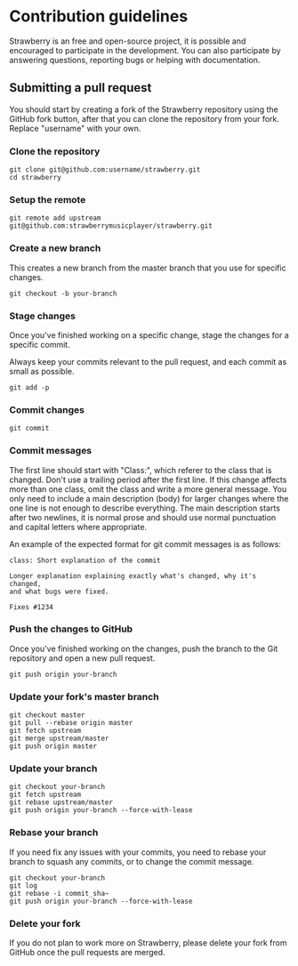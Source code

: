 # Contribution guidelines

Strawberry is an free and open-source project, it is possible and encouraged to participate in the development.
You can also participate by answering questions, reporting bugs or helping with documentation.


## Submitting a pull request

You should start by creating a fork of the Strawberry repository using the GitHub
fork button, after that you can clone the repository from your fork.
Replace "username" with your own.


### Clone the repository

    git clone git@github.com:username/strawberry.git
    cd strawberry


### Setup the remote

    git remote add upstream git@github.com:strawberrymusicplayer/strawberry.git


### Create a new branch

This creates a new branch from the master branch that you use for specific
changes.

    git checkout -b your-branch


### Stage changes

Once you've finished working on a specific change, stage the changes for
a specific commit.

Always keep your commits relevant to the pull request, and each commit as
small as possible.

    git add -p


### Commit changes

    git commit


### Commit messages

The first line should start with "Class:", which referer to the class
that is changed. Don't use a trailing period after the first line.
If this change affects more than one class, omit the class and write a
more general message.
You only need to include a main description (body) for larger changes
where the one line is not enough to describe everything.
The main description starts after two newlines, it is normal prose and
should use normal punctuation and capital letters where appropriate.

An example of the expected format for git commit messages is as follows:

```
class: Short explanation of the commit

Longer explanation explaining exactly what's changed, why it's changed,
and what bugs were fixed.

Fixes #1234
```


### Push the changes to GitHub

Once you've finished working on the changes, push the branch
to the Git repository and open a new pull request.


    git push origin your-branch


### Update your fork's master branch

    git checkout master
    git pull --rebase origin master
    git fetch upstream
    git merge upstream/master
    git push origin master


### Update your branch

    git checkout your-branch
    git fetch upstream
    git rebase upstream/master
    git push origin your-branch --force-with-lease


### Rebase your branch

If you need fix any issues with your commits, you need to rebase your
branch to squash any commits, or to change the commit message.

    git checkout your-branch
    git log
    git rebase -i commit_sha~
    git push origin your-branch --force-with-lease


### Delete your fork

If you do not plan to work more on Strawberry, please delete your fork from GitHub
once the pull requests are merged.
